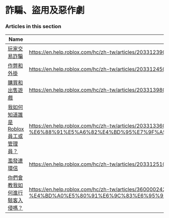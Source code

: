 # 詐騙、盜用及惡作劇  
### Articles in this section
Name|URL
-|-
[玩家交易詐騙](./玩家交易詐騙.html) |https://en.help.roblox.com/hc/zh-tw/articles/203312390-%E7%8E%A9%E5%AE%B6%E4%BA%A4%E6%98%93%E8%A9%90%E9%A8%99
[作弊和外掛](./作弊和外掛.html) |https://en.help.roblox.com/hc/zh-tw/articles/203312450-%E4%BD%9C%E5%BC%8A%E5%92%8C%E5%A4%96%E6%8E%9B
[購買和出售遊戲](./購買和出售遊戲.html) |https://en.help.roblox.com/hc/zh-tw/articles/203313980-%E8%B3%BC%E8%B2%B7%E5%92%8C%E5%87%BA%E5%94%AE%E9%81%8A%E6%88%B2
[我如何知道誰是Roblox員工或管理員？](./我如何知道誰是Roblox員工或管理員？.html) |https://en.help.roblox.com/hc/zh-tw/articles/203313360-%E6%88%91%E5%A6%82%E4%BD%95%E7%9F%A5%E9%81%93%E8%AA%B0%E6%98%AFRoblox%E5%93%A1%E5%B7%A5%E6%88%96%E7%AE%A1%E7%90%86%E5%93%A1
[濫發連環信](./濫發連環信.html) |https://en.help.roblox.com/hc/zh-tw/articles/203312510-%E6%BF%AB%E7%99%BC%E9%80%A3%E7%92%B0%E4%BF%A1
[你們會教我如何進行駭客入侵嗎？](./你們會教我如何進行駭客入侵嗎？.html) |https://en.help.roblox.com/hc/zh-tw/articles/360000242306-%E4%BD%A0%E5%80%91%E6%9C%83%E6%95%99%E6%88%91%E5%A6%82%E4%BD%95%E9%80%B2%E8%A1%8C%E9%A7%AD%E5%AE%A2%E5%85%A5%E4%BE%B5%E5%97%8E
